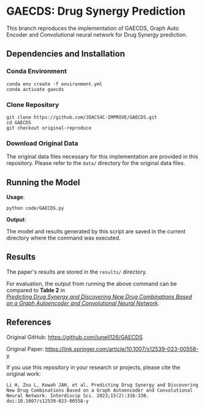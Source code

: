 # GAECDS: Drug Synergy Prediction
This branch reproduces the implementation of GAECDS, Graph Auto Encoder and Convolutional neural network for Drug Synergy prediction.

## Dependencies and Installation
### Conda Environment
```
conda env create -f environment.yml
conda activate gaecds
```

### Clone Repository
```
git clone https://github.com/JDACS4C-IMPROVE/GAECDS.git
cd GAECDS
git checkout original-reproduce
```

### Download Original Data

The original data files necessary for this implementation are provided in this repository. Please refer to the `data/` directory for the original data files.


## Running the Model

**Usage**:
```
python code/GAECDS.py 
```  

**Output**: 

The model and results generated by this script are saved in the current directory where the command was executed.

## Results

The paper's results are stored in the `results/` directory.

For evaluation, the output from running the above command can be compared to **Table 2** in  
[*Predicting Drug Synergy and Discovering New Drug Combinations Based on a Graph Autoencoder and Convolutional Neural Network*](https://link.springer.com/article/10.1007/s12539-023-00558-y).


## References

Original GitHub: https://github.com/juneli126/GAECDS

Original Paper: https://link.springer.com/article/10.1007/s12539-023-00558-y

If you use this repository in your research or projects, please cite the original work:
```   
Li H, Zou L, Kowah JAH, et al. Predicting Drug Synergy and Discovering New Drug Combinations Based on a Graph Autoencoder and Convolutional Neural Network. Interdiscip Sci. 2023;15(2):316-330. doi:10.1007/s12539-023-00558-y
```

